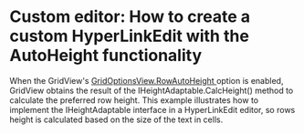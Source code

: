# Custom editor: How to create a custom HyperLinkEdit with the AutoHeight functionality


<p>When the GridView's <a href="http://documentation.devexpress.com/#WindowsForms/DevExpressXtraGridViewsGridGridOptionsView_RowAutoHeighttopic">GridOptionsView.RowAutoHeight </a> option is enabled, GridView obtains the result of the IHeightAdaptable.CalcHeight() method to calculate the preferred row height. This example illustrates how to implement the IHeightAdaptable interface in a HyperLinkEdit editor, so rows height is calculated based on the size of the text in cells.</p>

<br/>


